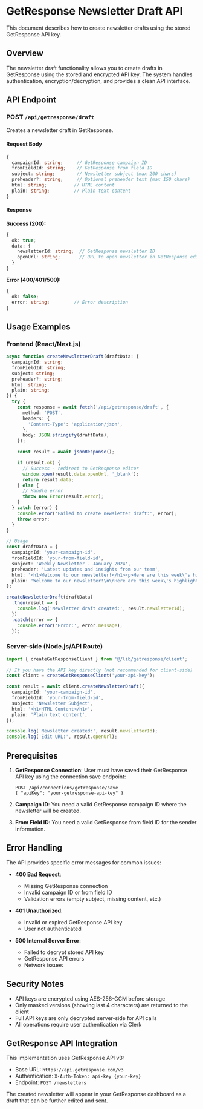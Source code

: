 # GetResponse Newsletter Draft API

This document describes how to create newsletter drafts using the stored GetResponse API key.

## Overview

The newsletter draft functionality allows you to create drafts in GetResponse using the stored and encrypted API key. The system handles authentication, encryption/decryption, and provides a clean API interface.

## API Endpoint

### POST `/api/getresponse/draft`

Creates a newsletter draft in GetResponse.

#### Request Body

```typescript
{
  campaignId: string;     // GetResponse campaign ID
  fromFieldId: string;    // GetResponse from field ID  
  subject: string;        // Newsletter subject (max 200 chars)
  preheader?: string;     // Optional preheader text (max 150 chars)
  html: string;          // HTML content
  plain: string;         // Plain text content
}
```

#### Response

**Success (200):**
```typescript
{
  ok: true;
  data: {
    newsletterId: string;  // GetResponse newsletter ID
    openUrl: string;       // URL to open newsletter in GetResponse editor
  }
}
```

**Error (400/401/500):**
```typescript
{
  ok: false;
  error: string;         // Error description
}
```

## Usage Examples

### Frontend (React/Next.js)

```typescript
async function createNewsletterDraft(draftData: {
  campaignId: string;
  fromFieldId: string;
  subject: string;
  preheader?: string;
  html: string;
  plain: string;
}) {
  try {
    const response = await fetch('/api/getresponse/draft', {
      method: 'POST',
      headers: {
        'Content-Type': 'application/json',
      },
      body: JSON.stringify(draftData),
    });

    const result = await jsonResponse();

    if (result.ok) {
      // Success - redirect to GetResponse editor
      window.open(result.data.openUrl, '_blank');
      return result.data;
    } else {
      // Handle error
      throw new Error(result.error);
    }
  } catch (error) {
    console.error('Failed to create newsletter draft:', error);
    throw error;
  }
}

// Usage
const draftData = {
  campaignId: 'your-campaign-id',
  fromFieldId: 'your-from-field-id',
  subject: 'Weekly Newsletter - January 2024',
  preheader: 'Latest updates and insights from our team',
  html: '<h1>Welcome to our newsletter!</h1><p>Here are this week\'s highlights...</p>',
  plain: 'Welcome to our newsletter!\n\nHere are this week\'s highlights...',
};

createNewsletterDraft(draftData)
  .then(result => {
    console.log('Newsletter draft created:', result.newsletterId);
  })
  .catch(error => {
    console.error('Error:', error.message);
  });
```

### Server-side (Node.js/API Route)

```typescript
import { createGetResponseClient } from '@/lib/getresponse/client';

// If you have the API key directly (not recommended for client-side)
const client = createGetResponseClient('your-api-key');

const result = await client.createNewsletterDraft({
  campaignId: 'your-campaign-id',
  fromFieldId: 'your-from-field-id',
  subject: 'Newsletter Subject',
  html: '<h1>HTML Content</h1>',
  plain: 'Plain text content',
});

console.log('Newsletter created:', result.newsletterId);
console.log('Edit URL:', result.openUrl);
```

## Prerequisites

1. **GetResponse Connection**: User must have saved their GetResponse API key using the connection save endpoint:
   ```
   POST /api/connections/getresponse/save
   { "apiKey": "your-getresponse-api-key" }
   ```

2. **Campaign ID**: You need a valid GetResponse campaign ID where the newsletter will be created.

3. **From Field ID**: You need a valid GetResponse from field ID for the sender information.

## Error Handling

The API provides specific error messages for common issues:

- **400 Bad Request**: 
  - Missing GetResponse connection
  - Invalid campaign ID or from field ID
  - Validation errors (empty subject, missing content, etc.)

- **401 Unauthorized**: 
  - Invalid or expired GetResponse API key
  - User not authenticated

- **500 Internal Server Error**: 
  - Failed to decrypt stored API key
  - GetResponse API errors
  - Network issues

## Security Notes

- API keys are encrypted using AES-256-GCM before storage
- Only masked versions (showing last 4 characters) are returned to the client
- Full API keys are only decrypted server-side for API calls
- All operations require user authentication via Clerk

## GetResponse API Integration

This implementation uses GetResponse API v3:
- Base URL: `https://api.getresponse.com/v3`
- Authentication: `X-Auth-Token: api-key {your-key}`
- Endpoint: `POST /newsletters`

The created newsletter will appear in your GetResponse dashboard as a draft that can be further edited and sent.
